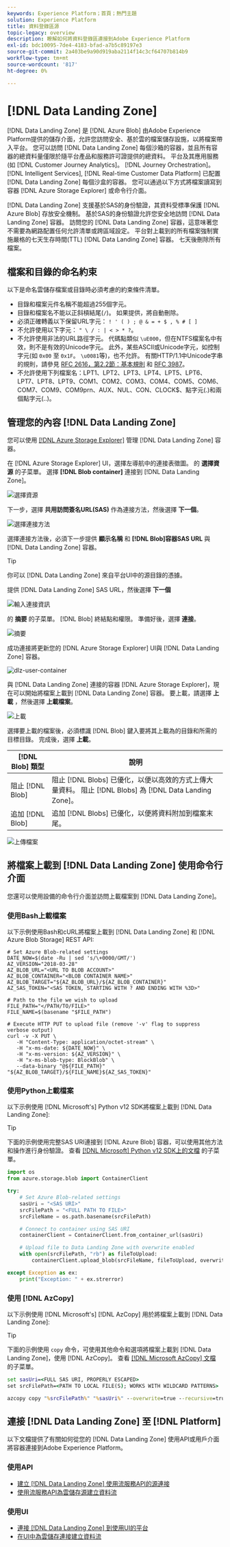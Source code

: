 ```yaml
---
keywords: Experience Platform；首頁；熱門主題
solution: Experience Platform
title: 資料登錄區源
topic-legacy: overview
description: 瞭解如何將資料登錄區連接到Adobe Experience Platform
exl-id: bdc10095-7de4-4183-bfad-a7b5c89197e3
source-git-commit: 2a403be9a90d919aba2114f14c3cf64707b814b9
workflow-type: tm+mt
source-wordcount: '817'
ht-degree: 0%

---
```


# [!DNL Data Landing Zone]

[!DNL Data Landing Zone] 是 [!DNL Azure Blob] 由Adobe Experience Platform提供的儲存介面，允許您訪問安全、基於雲的檔案儲存設施，以將檔案帶入平台。 您可以訪問 [!DNL Data Landing Zone] 每個沙箱的容器，並且所有容器的總資料量僅限於隨平台產品和服務許可證提供的總資料。 平台及其應用服務(如 [!DNL Customer Journey Analytics]。 [!DNL Journey Orchestration]。 [!DNL Intelligent Services], [!DNL Real-time Customer Data Platform] 已配置 [!DNL Data Landing Zone] 每個沙盒的容器。 您可以通過以下方式將檔案讀寫到容器 [!DNL Azure Storage Explorer] 或命令行介面。

[!DNL Data Landing Zone] 支援基於SAS的身份驗證，其資料受標準保護 [!DNL Azure Blob] 存放安全機制。 基於SAS的身份驗證允許您安全地訪問 [!DNL Data Landing Zone] 容器。 訪問您的 [!DNL Data Landing Zone] 容器，這意味著您不需要為網路配置任何允許清單或跨區域設定。 平台對上載到的所有檔案強制實施嚴格的七天生存時間(TTL) [!DNL Data Landing Zone] 容器。 七天後刪除所有檔案。

## 檔案和目錄的命名約束

以下是命名雲儲存檔案或目錄時必須考慮的約束條件清單。

- 目錄和檔案元件名稱不能超過255個字元。
- 目錄和檔案名不能以正斜槓結尾(`/`)。 如果提供，將自動刪除。
- 必須正確轉義以下保留URL字元： `! ' ( ) ; @ & = + $ , % # [ ]`
- 不允許使用以下字元： `" \ / : | < > * ?`。
- 不允許使用非法的URL路徑字元。 代碼點類似 `\uE000`，但在NTFS檔案名中有效，則不是有效的Unicode字元。 此外，某些ASCII或Unicode字元，如控制字元(如 `0x00` 至 `0x1F`。 `\u0081`等)，也不允許。 有關HTTP/1.1中Unicode字串的規則，請參見 [RFC 2616，第2.2節：基本規則](https://www.ietf.org/rfc/rfc2616.txt) 和 [RFC 3987](https://www.ietf.org/rfc/rfc3987.txt)。
- 不允許使用下列檔案名：LPT1、LPT2、LPT3、LPT4、LPT5、LPT6、LPT7、LPT8、LPT9、COM1、COM2、COM3、COM4、COM5、COM6、COM7、COM9、COM9prn、AUX、NUL、CON、CLOCK$、點字元(.)和兩個點字元(..)。

## 管理您的內容 [!DNL Data Landing Zone]

您可以使用 [[!DNL Azure Storage Explorer]](https://azure.microsoft.com/en-us/features/storage-explorer/) 管理 [!DNL Data Landing Zone] 容器。

在 [!DNL Azure Storage Explorer] UI，選擇左導航中的連接表徵圖。 的 **選擇資源** 的子菜單。 選擇 **[!DNL Blob container]** 連接到 [!DNL Data Landing Zone]。

![選擇資源](../../images/tutorials/create/dlz/select-resource.png)

下一步，選擇 **共用訪問簽名URL(SAS)** 作為連接方法，然後選擇 **下一個**。

![選擇連接方法](../../images/tutorials/create/dlz/select-connection-method.png)

選擇連接方法後，必須下一步提供 **顯示名稱** 和 **[!DNL Blob]容器SAS URL** 與 [!DNL Data Landing Zone] 容器。

>[!TIP]
>
>你可以 [!DNL Data Landing Zone] 來自平台UI中的源目錄的憑據。

提供 [!DNL Data Landing Zone] SAS URL，然後選擇 **下一個**

![輸入連接資訊](../../images/tutorials/create/dlz/enter-connection-info.png)

的 **摘要** 的子菜單。 [!DNL Blob] 終結點和權限。 準備好後，選擇 **連接**。

![摘要](../../images/tutorials/create/dlz/summary.png)

成功連接將更新您的 [!DNL Azure Storage Explorer] UI與 [!DNL Data Landing Zone] 容器。

![dlz-user-container](../../images/tutorials/create/dlz/dlz-user-container.png)

與 [!DNL Data Landing Zone] 連接的容器 [!DNL Azure Storage Explorer]，現在可以開始將檔案上載到 [!DNL Data Landing Zone] 容器。 要上載，請選擇 **上載** ，然後選擇 **上載檔案**。

![上載](../../images/tutorials/create/dlz/upload.png)

選擇要上載的檔案後，必須標識 [!DNL Blob] 鍵入要將其上載為的目錄和所需的目標目錄。 完成後，選擇 **上載**。

| [!DNL Blob] 類型 | 說明 |
| --- | --- |
| 阻止 [!DNL Blob] | 阻止 [!DNL Blobs] 已優化，以便以高效的方式上傳大量資料。 阻止 [!DNL Blobs] 為 [!DNL Data Landing Zone]。 |
| 追加 [!DNL Blob] | 追加 [!DNL Blobs] 已優化，以便將資料附加到檔案末尾。 |

![上傳檔案](../../images/tutorials/create/dlz/upload-files.png)

## 將檔案上載到 [!DNL Data Landing Zone] 使用命令行介面

您還可以使用設備的命令行介面並訪問上載檔案到 [!DNL Data Landing Zone]。

### 使用Bash上載檔案

以下示例使用Bash和cURL將檔案上載到 [!DNL Data Landing Zone] 和 [!DNL Azure Blob Storage] REST API:

```shell
# Set Azure Blob-related settings
DATE_NOW=$(date -Ru | sed 's/\+0000/GMT/')
AZ_VERSION="2018-03-28"
AZ_BLOB_URL="<URL TO BLOB ACCOUNT>"
AZ_BLOB_CONTAINER="<BLOB CONTAINER NAME>"
AZ_BLOB_TARGET="${AZ_BLOB_URL}/${AZ_BLOB_CONTAINER}"
AZ_SAS_TOKEN="<SAS TOKEN, STARTING WITH ? AND ENDING WITH %3D>"

# Path to the file we wish to upload
FILE_PATH="</PATH/TO/FILE>"
FILE_NAME=$(basename "$FILE_PATH")

# Execute HTTP PUT to upload file (remove '-v' flag to suppress verbose output)
curl -v -X PUT \
   -H "Content-Type: application/octet-stream" \
   -H "x-ms-date: ${DATE_NOW}" \
   -H "x-ms-version: ${AZ_VERSION}" \
   -H "x-ms-blob-type: BlockBlob" \
   --data-binary "@${FILE_PATH}" "${AZ_BLOB_TARGET}/${FILE_NAME}${AZ_SAS_TOKEN}"
```

### 使用Python上載檔案

以下示例使用 [!DNL Microsoft's] Python v12 SDK將檔案上載到 [!DNL Data Landing Zone]:

>[!TIP]
>
>下面的示例使用完整SAS URI連接到 [!DNL Azure Blob] 容器，可以使用其他方法和操作進行身份驗證。 查看 [[!DNL Microsoft] Python v12 SDK上的文檔](https://docs.microsoft.com/en-us/azure/storage/blobs/storage-quickstart-blobs-python) 的子菜單。

```py
import os
from azure.storage.blob import ContainerClient

try:
    # Set Azure Blob-related settings
    sasUri = "<SAS URI>"
    srcFilePath = "<FULL PATH TO FILE>" 
    srcFileName = os.path.basename(srcFilePath)

    # Connect to container using SAS URI
    containerClient = ContainerClient.from_container_url(sasUri)

    # Upload file to Data Landing Zone with overwrite enabled
    with open(srcFilePath, "rb") as fileToUpload:
        containerClient.upload_blob(srcFileName, fileToUpload, overwrite=True)

except Exception as ex:
    print("Exception: " + ex.strerror)
```

### 使用 [!DNL AzCopy]

以下示例使用 [!DNL Microsoft's] [!DNL AzCopy] 用於將檔案上載到 [!DNL Data Landing Zone]:

>[!TIP]
>
>下面的示例使用 `copy` 命令，可使用其他命令和選項將檔案上載到 [!DNL Data Landing Zone]，使用 [!DNL AzCopy]。 查看 [[!DNL Microsoft AzCopy] 文檔](https://docs.microsoft.com/en-us/azure/storage/common/storage-ref-azcopy?toc=/azure/storage/blobs/toc.json) 的子菜單。

```bat
set sasUri=<FULL SAS URI, PROPERLY ESCAPED>
set srcFilePath=<PATH TO LOCAL FILE(S); WORKS WITH WILDCARD PATTERNS>

azcopy copy "%srcFilePath%" "%sasUri%" --overwrite=true --recursive=true
```

## 連接 [!DNL Data Landing Zone] 至 [!DNL Platform]

以下文檔提供了有關如何從您的 [!DNL Data Landing Zone] 使用API或用戶介面將容器連接到Adobe Experience Platform。

### 使用API

- [建立 [!DNL Data Landing Zone] 使用流服務API的源連接](../../tutorials/api/create/cloud-storage/data-landing-zone.md)
- [使用流服務API為雲儲存源建立資料流](../../tutorials/api/collect/cloud-storage.md)

### 使用UI

- [連接 [!DNL Data Landing Zone] 到使用UI的平台](../../tutorials/ui/create/cloud-storage/data-landing-zone.md)
- [在UI中為雲儲存連接建立資料流](../../tutorials/ui/dataflow/batch/cloud-storage.md)
